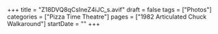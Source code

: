 +++
title = "Z18DVQ8qCsIneZ4iJC_s.avif"
draft = false
tags = ["Photos"]
categories = ["Pizza Time Theatre"]
pages = ["1982 Articulated Chuck Walkaround"]
startDate = ""
+++

